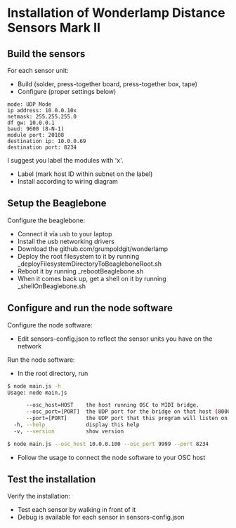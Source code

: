# Installation of Wonderlamp Distance Sensors Mark II

## Build the sensors

For each sensor unit:
* Build (solder, press-together board, press-together box, tape)
* Configure (proper settings below)

```
mode: UDP Mode
ip address: 10.0.0.10x
netmask: 255.255.255.0
df gw: 10.0.0.1
baud: 9600 (8-N-1)
module port: 20108
destination ip: 10.0.0.69
destination port: 8234
```
I suggest you label the modules with 'x'.

* Label (mark host ID within subnet on the label)
* Install according to wiring diagram

## Setup the Beaglebone

Configure the beaglebone:
* Connect it via usb to your laptop
* Install the usb networking drivers
* Download the github.com/grumpoldgit/wonderlamp
* Deploy the root filesystem to it by running _deployFilesystemDirectoryToBeagleboneRoot.sh
* Reboot it by running _rebootBeaglebone.sh
* When it comes back up, get a shell on it by running _shellOnBeaglebone.sh

## Configure and run the node software

Configure the node software:
* Edit sensors-config.json to reflect the sensor units you have on the network

Run the node software:
* In the root directory, run

```bash
$ node main.js -h
Usage: node main.js

      --osc_host=HOST    the host running OSC to MIDI bridge.
      --osc_port=[PORT]  the UDP port for the bridge on that host (8000 is the default).
      --port=[PORT]      the UDP port that this program will listen on (8234 is the default)
  -h, --help             display this help
  -v, --version          show version

$ node main.js --osc_host 10.0.0.100 --osc_port 9999 --port 8234
```

* Follow the usage to connect the node software to your OSC host

## Test the installation

Verify the installation:
* Test each sensor by walking in front of it
* Debug is available for each sensor in sensors-config.json


